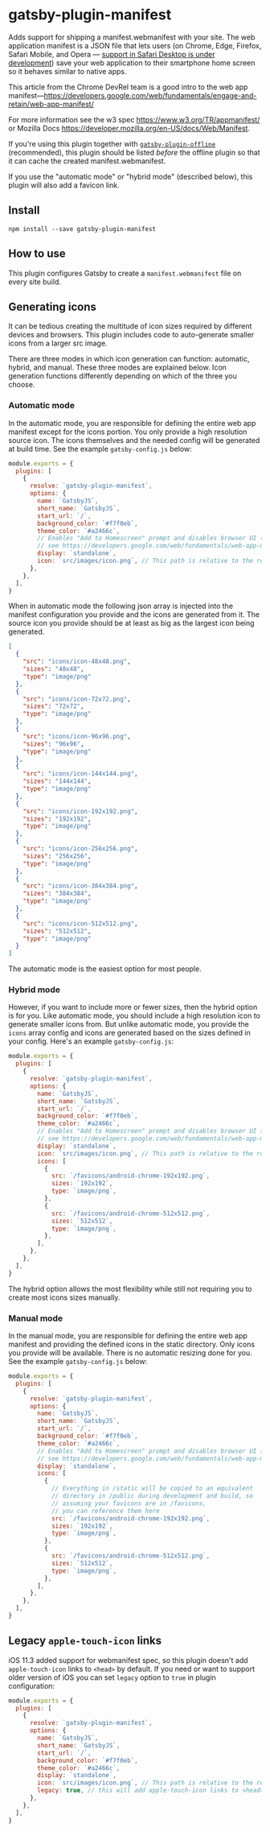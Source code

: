 # gatsby-plugin-manifest

Adds support for shipping a manifest.webmanifest with your site. The web application
manifest is a JSON file that lets users (on Chrome, Edge, Firefox, Safari Mobile, and Opera —
[support in Safari Desktop is under development](http://caniuse.com/#feat=web-app-manifest))
save your web application to their smartphone home screen so it behaves similar
to native apps.

This article from the Chrome DevRel team is a good intro to the web app
manifest—https://developers.google.com/web/fundamentals/engage-and-retain/web-app-manifest/

For more information see the w3 spec https://www.w3.org/TR/appmanifest/ or Mozilla Docs https://developer.mozilla.org/en-US/docs/Web/Manifest.

If you're using this plugin together with [`gatsby-plugin-offline`](https://www.gatsbyjs.org/packages/gatsby-plugin-offline) (recommended),
this plugin should be listed _before_ the offline plugin so that it can cache
the created manifest.webmanifest.

If you use the "automatic mode" or "hybrid mode" (described below), this plugin will also add a favicon link.

## Install

`npm install --save gatsby-plugin-manifest`

## How to use

This plugin configures Gatsby to create a `manifest.webmanifest` file on every site build.

## Generating icons

It can be tedious creating the multitude of icon sizes required by different devices and browsers. This plugin includes code to auto-generate smaller icons from a larger src image.

There are three modes in which icon generation can function: automatic, hybrid, and manual. These three modes are explained below. Icon generation functions differently depending on which of the three you choose.

### Automatic mode

In the automatic mode, you are responsible for defining the entire web app manifest except for the icons portion. You only provide a high resolution source icon. The icons themselves and the needed config will be generated at build time. See the example `gatsby-config.js` below:

```javascript:title=gatsby-config.js
module.exports = {
  plugins: [
    {
      resolve: `gatsby-plugin-manifest`,
      options: {
        name: `GatsbyJS`,
        short_name: `GatsbyJS`,
        start_url: `/`,
        background_color: `#f7f0eb`,
        theme_color: `#a2466c`,
        // Enables "Add to Homescreen" prompt and disables browser UI (including back button)
        // see https://developers.google.com/web/fundamentals/web-app-manifest/#display
        display: `standalone`,
        icon: `src/images/icon.png`, // This path is relative to the root of the site.
      },
    },
  ],
}
```

When in automatic mode the following json array is injected into the manifest configuration you provide and the icons are generated from it. The source icon you provide should be at least as big as the largest icon being generated.

```json
[
  {
    "src": "icons/icon-48x48.png",
    "sizes": "48x48",
    "type": "image/png"
  },
  {
    "src": "icons/icon-72x72.png",
    "sizes": "72x72",
    "type": "image/png"
  },
  {
    "src": "icons/icon-96x96.png",
    "sizes": "96x96",
    "type": "image/png"
  },
  {
    "src": "icons/icon-144x144.png",
    "sizes": "144x144",
    "type": "image/png"
  },
  {
    "src": "icons/icon-192x192.png",
    "sizes": "192x192",
    "type": "image/png"
  },
  {
    "src": "icons/icon-256x256.png",
    "sizes": "256x256",
    "type": "image/png"
  },
  {
    "src": "icons/icon-384x384.png",
    "sizes": "384x384",
    "type": "image/png"
  },
  {
    "src": "icons/icon-512x512.png",
    "sizes": "512x512",
    "type": "image/png"
  }
]
```

The automatic mode is the easiest option for most people.

### Hybrid mode

However, if you want to include more or fewer sizes, then the hybrid option is for you. Like automatic mode, you should include a high resolution icon to generate smaller icons from. But unlike automatic mode, you provide the `icons` array config and icons are generated based on the sizes defined in your config. Here's an example `gatsby-config.js`:

```javascript:title=gatsby-config.js
module.exports = {
  plugins: [
    {
      resolve: `gatsby-plugin-manifest`,
      options: {
        name: `GatsbyJS`,
        short_name: `GatsbyJS`,
        start_url: `/`,
        background_color: `#f7f0eb`,
        theme_color: `#a2466c`,
        // Enables "Add to Homescreen" prompt and disables browser UI (including back button)
        // see https://developers.google.com/web/fundamentals/web-app-manifest/#display
        display: `standalone`,
        icon: `src/images/icon.png`, // This path is relative to the root of the site.
        icons: [
          {
            src: `/favicons/android-chrome-192x192.png`,
            sizes: `192x192`,
            type: `image/png`,
          },
          {
            src: `/favicons/android-chrome-512x512.png`,
            sizes: `512x512`,
            type: `image/png`,
          },
        ],
      },
    },
  ],
}
```

The hybrid option allows the most flexibility while still not requiring you to create most icons sizes manually.

### Manual mode

In the manual mode, you are responsible for defining the entire web app manifest and providing the defined icons in the static directory. Only icons you provide will be available. There is no automatic resizing done for you. See the example `gatsby-config.js` below:

```javascript:title=gatsby-config.js
module.exports = {
  plugins: [
    {
      resolve: `gatsby-plugin-manifest`,
      options: {
        name: `GatsbyJS`,
        short_name: `GatsbyJS`,
        start_url: `/`,
        background_color: `#f7f0eb`,
        theme_color: `#a2466c`,
        // Enables "Add to Homescreen" prompt and disables browser UI (including back button)
        // see https://developers.google.com/web/fundamentals/web-app-manifest/#display
        display: `standalone`,
        icons: [
          {
            // Everything in /static will be copied to an equivalent
            // directory in /public during development and build, so
            // assuming your favicons are in /favicons,
            // you can reference them here
            src: `/favicons/android-chrome-192x192.png`,
            sizes: `192x192`,
            type: `image/png`,
          },
          {
            src: `/favicons/android-chrome-512x512.png`,
            sizes: `512x512`,
            type: `image/png`,
          },
        ],
      },
    },
  ],
}
```

## Legacy `apple-touch-icon` links

iOS 11.3 added support for webmanifest spec, so this plugin doesn't add `apple-touch-icon` links to `<head>` by default. If you need or want to support older version of iOS you can set `legacy` option to `true` in plugin configuration:

```javascript:title=gatsby-config.js
module.exports = {
  plugins: [
    {
      resolve: `gatsby-plugin-manifest`,
      options: {
        name: `GatsbyJS`,
        short_name: `GatsbyJS`,
        start_url: `/`,
        background_color: `#f7f0eb`,
        theme_color: `#a2466c`,
        display: `standalone`,
        icon: `src/images/icon.png`, // This path is relative to the root of the site.
        legacy: true, // this will add apple-touch-icon links to <head>
      },
    },
  ],
}
```

